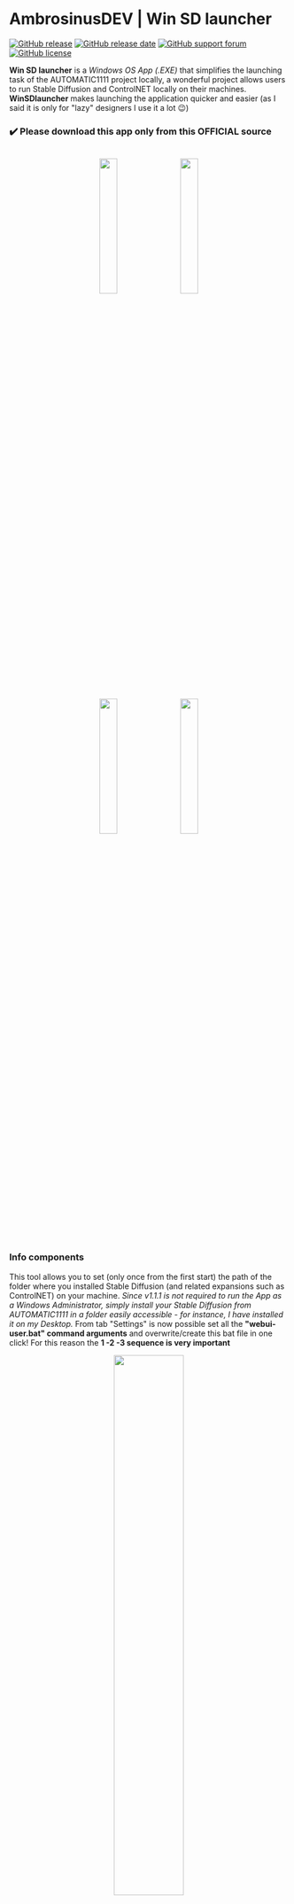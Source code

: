 # AmbrosinusDEV | Win SD launcher

[![GitHub release](https://img.shields.io/badge/release-v1.1.2-blue)](https://github.com/lucianoambrosini/Ambrosinus-Toolkit/blob/main/latest_version.txt)
[![GitHub release date](https://img.shields.io/badge/last%20release%20date-April_2023-green)](https://bit.ly/WinSDlauncher)
[![GitHub support forum](https://img.shields.io/badge/Support%20forum-Help-critical)](https://discourse.mcneel.com/t/ambrosinus-toolkit/147124?u=ambrosinus)
[![GitHub license](https://img.shields.io/github/license/lucianoambrosini/Ambrosinus-Toolkit?color=orange)](https://github.com/lucianoambrosini/Ambrosinus-Toolkit/blob/main/LICENSE)

**Win SD launcher** is a *Windows OS App (.EXE)* that simplifies the launching task of the AUTOMATIC1111 project locally, a wonderful project allows users to run Stable Diffusion and ControlNET locally on their machines. **WinSDlauncher** makes launching the application quicker and easier (as I said it is only for "lazy" designers I use it a lot 😉)
<br>
### ✔️ Please download this app only from this OFFICIAL source
<br>

<div align="center">
<img src="https://ambrosinus.altervista.org/blog/wp-content/uploads/2023/04/v112_01.png" width="25%" height="25%">
&nbsp &nbsp
<img src="https://ambrosinus.altervista.org/blog/wp-content/uploads/2023/04/v112_02.png" width="25%" height="25%">
<br>
<img src="https://ambrosinus.altervista.org/blog/wp-content/uploads/2023/04/v112_03.png" width="25%" height="25%">
&nbsp &nbsp
<img src="https://ambrosinus.altervista.org/blog/wp-content/uploads/2023/04/v112_04.png" width="25%" height="25%">
</div>

### Info components
This tool allows you to set (only once from the first start) the path of the folder where you installed Stable Diffusion (and related expansions such as ControlNET) on your machine. *Since v1.1.1 is not required to run the App as a Windows Administrator, simply install your Stable Diffusion from AUTOMATIC1111 in a folder easily accessible - for instance, I have installed it on my Desktop.* From tab "Settings" is now possible set all the **"webui-user.bat" command arguments** and overwrite/create this bat file in one click! For this reason the **1 -2 -3 sequence is very important**

<div align="center">
<img src="https://ambrosinus.altervista.org/blog/wp-content/uploads/2023/04/v112_05.png" width="50%" height="50%">
</div>
<br>

**Video demo [click here](https://youtu.be/WwgoDCRqppA)**
<br>

## Requirements
After the release of ControlNET v1.1 (but not fully supported by APIs), I decided to realize **two video demos about how to install the AUTOMATIC1111 project with ControlNET v1.0 and v1.1 versions**. The question is twofold, firstly I use Stable Difusion locally to run some Ambrosinus-Toolkit AI components inside Grasshopper (*"AIeng_loc"*, for instance, still uses ControlNET v1.0) and by using WinSDlauncher v1.1.2 I can configure the webui-user.bat file avoiding to load "autolaunch" argument (this is just a straightforward example). Secondly, being also a WebUI user too, I can switch very quickly between my Stable Diffusion local installations (one with ControlNET v1.0 and the other one with v1.0) by simply selecting in the "tab Settings" the proper folder.
<br>
<br>

**[How to install SD local with ControlNET v1.0 - Video here](https://youtu.be/FjrzWuE_OPU)**

**How to install SD local with ControlNET v1.1 - Video Here COMING SOON!**

<br>
<br>

**Enjoy your Design exploration!** 😉

**P.S.:** This is my first APP/Utility for Windows OS but it is functional for its intended purpose.

<br>
<br>
<div align="center">
<a href="https://www.buymeacoffee.com/Ambrosinus"><img src="https://img.buymeacoffee.com/button-api/?text=Coffee break?&emoji=☕&slug=Ambrosinus&button_colour=FFDD00&font_colour=000000&font_family=Cookie&outline_colour=000000&coffee_colour=ffffff" /></a>
</div>
